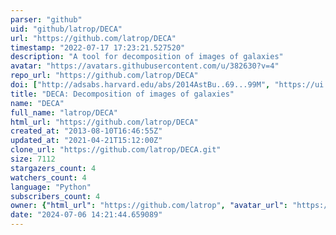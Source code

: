 ```yaml
---
parser: "github"
uid: "github/latrop/DECA"
url: "https://github.com/latrop/DECA"
timestamp: "2022-07-17 17:23:21.527520"
description: "A tool for decomposition of images of galaxies"
avatar: "https://avatars.githubusercontent.com/u/382630?v=4"
repo_url: "https://github.com/latrop/DECA"
doi: ["http://adsabs.harvard.edu/abs/2014AstBu..69...99M", "https://ui.adsabs.harvard.edu/abs/2015ascl.soft01005M/abstract"]
title: "DECA: Decomposition of images of galaxies"
name: "DECA"
full_name: "latrop/DECA"
html_url: "https://github.com/latrop/DECA"
created_at: "2013-08-10T16:46:55Z"
updated_at: "2021-04-21T15:12:00Z"
clone_url: "https://github.com/latrop/DECA.git"
size: 7112
stargazers_count: 4
watchers_count: 4
language: "Python"
subscribers_count: 4
owner: {"html_url": "https://github.com/latrop", "avatar_url": "https://avatars.githubusercontent.com/u/382630?v=4", "login": "latrop", "type": "User"}
date: "2024-07-06 14:21:44.659089"
---
```

